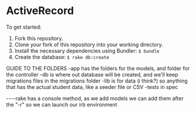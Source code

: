 ActiveRecord
===========================

To get started:

1. Fork this repository.
2. Clone your fork of this repository into your working directory.
3. Install the necessary dependencies using Bundler: `$ bundle`
4. Create the database: `$ rake db:create`

GUIDE TO THE FOLDERS
-app has the folders for the models, and folder for the controller
-db is where out database will be created, and we'll keep migrations files in the migrations folder
-lib is for data (i think?) so anything that has the actual student data, like a seeder file or CSV
-tests in spec

----rake has a console method, as we add models we can add them after the "-r" so we can launch our irb environment

